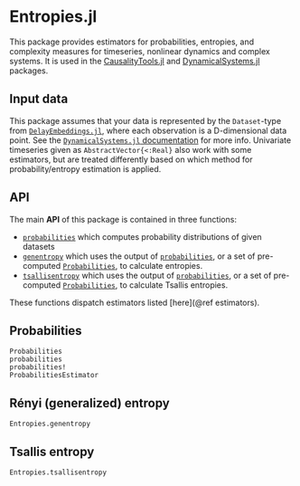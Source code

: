 # Entropies.jl

This package provides estimators for probabilities, entropies, and complexity measures for timeseries, nonlinear dynamics and complex systems. It is used in the [CausalityTools.jl](https://github.com/JuliaDynamics/CausalityTools.jl) and [DynamicalSystems.jl](https://github.com/JuliaDynamics/DynamicalSystems.jl) packages.

## Input data

This package assumes that your data is represented by the `Dataset`-type from [`DelayEmbeddings.jl`](https://github.com/JuliaDynamics/DelayEmbeddings.jl), where each observation is a D-dimensional data point. See the [`DynamicalSystems.jl` documentation](https://juliadynamics.github.io/DynamicalSystems.jl/dev/) for more info. Univariate timeseries given as
`AbstractVector{<:Real}` also work with some estimators, but are treated differently
based on which method for probability/entropy estimation is applied.

## API

The main **API** of this package is contained in three functions:

* [`probabilities`](@ref) which computes probability distributions of given datasets
* [`genentropy`](@ref) which uses the output of [`probabilities`](@ref), or a set of
    pre-computed [`Probabilities`](@ref), to calculate entropies.
* [`tsallisentropy`](@ref) which uses the output of [`probabilities`](@ref), or a set of
    pre-computed [`Probabilities`](@ref), to calculate Tsallis entropies.

These functions dispatch estimators listed [here](@ref estimators).

## Probabilities

```@docs
Probabilities
probabilities
probabilities!
ProbabilitiesEstimator
```

## Rényi (generalized) entropy

```@docs
Entropies.genentropy
```

## Tsallis entropy

```@docs
Entropies.tsallisentropy
```
